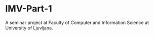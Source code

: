 # IMV-Part-1

A seminar project at Faculty of Computer and Information Science at University of Ljuvljana.
